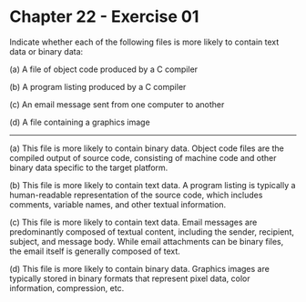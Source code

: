 # Chapter 22 - Exercise 01

Indicate whether each of the following files is more likely to contain text data
or binary data:

(a) A file of object code produced by a C compiler

(b) A program listing produced by a C compiler

(c) An email message sent from one computer to another

(d) A file containing a graphics image


---


(a) This file is more likely to contain binary data.  Object code files are the
compiled output of source code, consisting of machine code and other binary data
specific to the target platform.

(b) This file is more likely to contain text data.  A program listing is
typically a human-readable representation of the source code, which includes
comments, variable names, and other textual information.

(c) This file is more likely to contain text data.  Email messages are
predominantly composed of textual content, including the sender, recipient,
subject, and message body.  While email attachments can be binary files, the
email itself is generally composed of text.

(d) This file is more likely to contain binary data.  Graphics images are
typically stored in binary formats that represent pixel data, color information,
compression, etc. 
